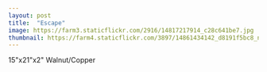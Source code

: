 ```yaml
---
layout: post
title:  "Escape"
image: https://farm3.staticflickr.com/2916/14817217914_c28c641be7.jpg
thumbnail: https://farm4.staticflickr.com/3897/14861434142_d8191f5bc8_n.jpg
---
```


15"x21"x2" Walnut/Copper